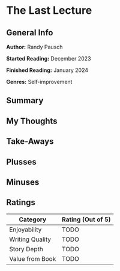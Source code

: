 # The Last Lecture

## General Info

**Author:** Randy Pausch

**Started Reading:** December 2023

**Finished Reading:** January 2024

**Genres:** Self-improvement

## Summary

## My Thoughts

## Take-Aways

## Plusses

## Minuses

## Ratings

| Category             | Rating (Out of 5) |
| -------------------- | ----------------- |
| Enjoyability         |        TODO        |
| Writing Quality      |        TODO          |
| Story Depth          |        TODO        |
| Value from Book      |        TODO        |
